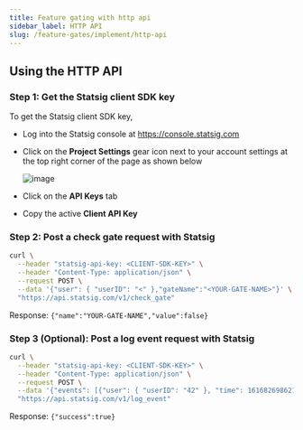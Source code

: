 ```yaml
---
title: Feature gating with http api
sidebar_label: HTTP API
slug: /feature-gates/implement/http-api
---
```


## Using the HTTP API

### Step 1: Get the Statsig client SDK key

To get the Statsig client SDK key, 
- Log into the Statsig console at https://console.statsig.com 
- Click on the **Project Settings** gear icon next to your account settings at the top right corner of the page as shown below

  ![image](https://user-images.githubusercontent.com/1315028/129190279-60ab338f-02da-4b9a-86ee-e81cb6ac8940.png)

- Click on the **API Keys** tab
- Copy the active **Client API Key**
  
### Step 2: Post a check gate request with Statsig
  
```bash
curl \
  --header "statsig-api-key: <CLIENT-SDK-KEY>" \
  --header "Content-Type: application/json" \
  --request POST \
  --data '{"user": { "userID": "<" },"gateName":"<YOUR-GATE-NAME>"}' \
  "https://api.statsig.com/v1/check_gate"
```
Response:
`{"name":"YOUR-GATE-NAME","value":false}`

  
### Step 3 (Optional): Post a log event request with Statsig

```bash
curl \
  --header "statsig-api-key: <CLIENT-SDK-KEY>" \
  --header "Content-Type: application/json" \
  --request POST \
  --data '{"events": [{"user": { "userID": "42" }, "time": 1616826986211, "eventName": "test_api_event"}]}' \
  "https://api.statsig.com/v1/log_event"
```
  
Response:
`{"success":true}`

    

